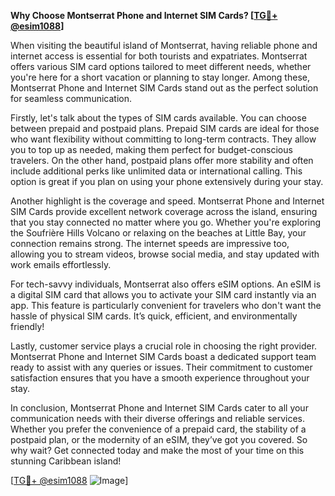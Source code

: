**Why Choose Montserrat Phone and Internet SIM Cards? [[TG💪+ @esim1088](https://t.me/s/esim1088)]**

When visiting the beautiful island of Montserrat, having reliable phone and internet access is essential for both tourists and expatriates. Montserrat offers various SIM card options tailored to meet different needs, whether you're here for a short vacation or planning to stay longer. Among these, Montserrat Phone and Internet SIM Cards stand out as the perfect solution for seamless communication.

Firstly, let's talk about the types of SIM cards available. You can choose between prepaid and postpaid plans. Prepaid SIM cards are ideal for those who want flexibility without committing to long-term contracts. They allow you to top up as needed, making them perfect for budget-conscious travelers. On the other hand, postpaid plans offer more stability and often include additional perks like unlimited data or international calling. This option is great if you plan on using your phone extensively during your stay.

Another highlight is the coverage and speed. Montserrat Phone and Internet SIM Cards provide excellent network coverage across the island, ensuring that you stay connected no matter where you go. Whether you're exploring the Soufrière Hills Volcano or relaxing on the beaches at Little Bay, your connection remains strong. The internet speeds are impressive too, allowing you to stream videos, browse social media, and stay updated with work emails effortlessly.

For tech-savvy individuals, Montserrat also offers eSIM options. An eSIM is a digital SIM card that allows you to activate your SIM card instantly via an app. This feature is particularly convenient for travelers who don't want the hassle of physical SIM cards. It’s quick, efficient, and environmentally friendly!

Lastly, customer service plays a crucial role in choosing the right provider. Montserrat Phone and Internet SIM Cards boast a dedicated support team ready to assist with any queries or issues. Their commitment to customer satisfaction ensures that you have a smooth experience throughout your stay.

In conclusion, Montserrat Phone and Internet SIM Cards cater to all your communication needs with their diverse offerings and reliable services. Whether you prefer the convenience of a prepaid card, the stability of a postpaid plan, or the modernity of an eSIM, they’ve got you covered. So why wait? Get connected today and make the most of your time on this stunning Caribbean island! 

[[TG💪+ @esim1088](https://t.me/s/esim1088) ![Image](https://i.postimg.cc/Y0z9fWf4/image.png)]